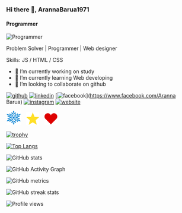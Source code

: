 ### Hi there 👋, ArannaBarua1971
#### Programmer
![Programmer](https://media-exp1.licdn.com/dms/image/C4E16AQGhbPTr0l2SZw/profile-displaybackgroundimage-shrink_350_1400/0/1657090550803?e=1675900800&v=beta&t=GCC3tWZJXramRtax-6T2spMTuUDqdgOiqLVWbSk9NVA)

Problem Solver | Programmer | Web designer

Skills: JS / HTML / CSS

- 🔭 I’m currently working on study 
- 🌱 I’m currently learning Web developing 
- 👯 I’m looking to collaborate on github 


[<img src='https://cdn.jsdelivr.net/npm/simple-icons@3.0.1/icons/github.svg' alt='github' height='40'>](https://github.com/ArannaBarua1971)  [<img src='https://cdn.jsdelivr.net/npm/simple-icons@3.0.1/icons/linkedin.svg' alt='linkedin' height='40'>](https://www.linkedin.com/in/ArannaBarua/)  [<img src='https://cdn.jsdelivr.net/npm/simple-icons@3.0.1/icons/facebook.svg' alt='facebook' height='40'>](https://www.facebook.com/Aranna Barua)  [<img src='https://cdn.jsdelivr.net/npm/simple-icons@3.0.1/icons/instagram.svg' alt='instagram' height='40'>](https://www.instagram.com/arannabarua1971/)  [<img src='https://cdn.jsdelivr.net/npm/simple-icons@3.0.1/icons/icloud.svg' alt='website' height='40'>](https://arannabarua1971.github.io/MyPortfolio/)  

<a href='https://archiveprogram.github.com/'><img src='https://raw.githubusercontent.com/acervenky/animated-github-badges/master/assets/acbadge.gif' width='40' height='40'></a> <a href='https://stars.github.com/'><img src='https://raw.githubusercontent.com/acervenky/animated-github-badges/master/assets/starbadge.gif' width='35' height='35'></a> <a href='https://docs.github.com/en/github/supporting-the-open-source-community-with-github-sponsors'><img src='https://raw.githubusercontent.com/acervenky/animated-github-badges/master/assets/sponsorbadge.gif' width='35' height='35'></a> 

[![trophy](https://github-profile-trophy.vercel.app/?username=ArannaBarua1971)](https://github.com/ryo-ma/github-profile-trophy)

[![Top Langs](https://github-readme-stats.vercel.app/api/top-langs/?username=ArannaBarua1971)](https://github.com/anuraghazra/github-readme-stats)

![GitHub stats](https://github-readme-stats.vercel.app/api?username=ArannaBarua1971&show_icons=true&count_private=true)  

![GitHub Activity Graph](https://activity-graph.herokuapp.com/graph?username=ArannaBarua1971)  

![GitHub metrics](https://metrics.lecoq.io/ArannaBarua1971)  

![GitHub streak stats](https://streak-stats.demolab.com/?user=ArannaBarua1971)  

![Profile views](https://gpvc.arturio.dev/ArannaBarua1971)  
